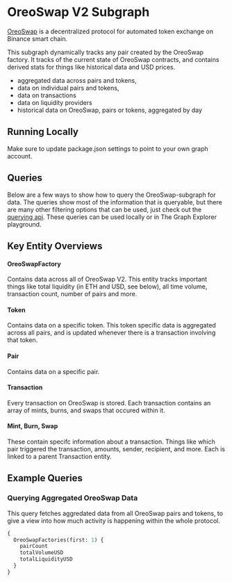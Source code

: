 # OreoSwap V2 Subgraph

[OreoSwap](https://OreoSwap.com/) is a decentralized protocol for automated token exchange on Binance smart chain.

This subgraph dynamically tracks any pair created by the OreoSwap factory. It tracks of the current state of OreoSwap contracts, and contains derived stats for things like historical data and USD prices.

- aggregated data across pairs and tokens,
- data on individual pairs and tokens,
- data on transactions
- data on liquidity providers
- historical data on OreoSwap, pairs or tokens, aggregated by day

## Running Locally

Make sure to update package.json settings to point to your own graph account.

## Queries

Below are a few ways to show how to query the OreoSwap-subgraph for data. The queries show most of the information that is queryable, but there are many other filtering options that can be used, just check out the [querying api](https://thegraph.com/docs/graphql-api). These queries can be used locally or in The Graph Explorer playground.

## Key Entity Overviews

#### OreoSwapFactory

Contains data across all of OreoSwap V2. This entity tracks important things like total liquidity (in ETH and USD, see below), all time volume, transaction count, number of pairs and more.

#### Token

Contains data on a specific token. This token specific data is aggregated across all pairs, and is updated whenever there is a transaction involving that token.

#### Pair

Contains data on a specific pair.

#### Transaction

Every transaction on OreoSwap is stored. Each transaction contains an array of mints, burns, and swaps that occured within it.

#### Mint, Burn, Swap

These contain specifc information about a transaction. Things like which pair triggered the transaction, amounts, sender, recipient, and more. Each is linked to a parent Transaction entity.

## Example Queries

### Querying Aggregated OreoSwap Data

This query fetches aggredated data from all OreoSwap pairs and tokens, to give a view into how much activity is happening within the whole protocol.

```graphql
{
  OreoSwapFactories(first: 1) {
    pairCount
    totalVolumeUSD
    totalLiquidityUSD
  }
}
```
